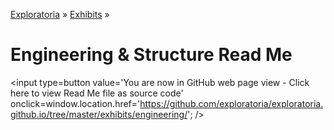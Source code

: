 [Exploratoria]( http://exploratoria.github.io ) &raquo; [Exhibits]( http://exploratoria.github.io/exhibits/ ) &raquo;

Engineering & Structure Read Me
====

<span style=display:none; >[You are now in GitHub source code view - Click here to view Read Me file as a web page]( http://exploratoria.github.io/exhibits/engineering/index.html "View file as a web page." ) </span>
<input type=button value='You are now in GitHub web page view - Click here to view Read Me file as source code' onclick=window.location.href='https://github.com/exploratoria/exploratoria.github.io/tree/master/exhibits/engineering/'; />


